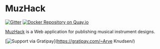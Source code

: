 MuzHack
===========

[![Gitter](https://badges.gitter.im/Join%20Chat.svg)](https://gitter.im/muzhack/muzhack?utm_source=badge&utm_medium=badge&utm_campaign=pr-badge&utm_content=badge)
[![Docker Repository on Quay.io](https://quay.io/repository/aknuds1/muzhack/status "Docker Repository on Quay.io")](https://quay.io/repository/aknuds1/muzhack)

[MuzHack](https://muzhack.com) is a Web application for publishing musical instrument designs.

[![Support via Gratipay](https://cdn.rawgit.com/gratipay/gratipay-badge/2.x.x/dist/gratipay.svg)](https://gratipay.com/~Arve Knudsen/)
